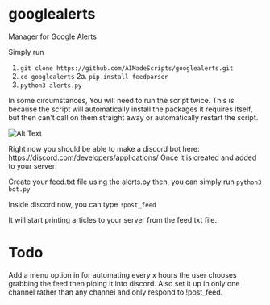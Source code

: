 # googlealerts
Manager for Google Alerts

Simply run
1. ```git clone https://github.com/AIMadeScripts/googlealerts.git```
2. ```cd googlealerts```
2a. ```pip install feedparser```
3. ```python3 alerts.py```

In some circumstances, You will need to run the script twice. This is because the script will automatically install the packages it requires itself, but then can't call on them straight away or automatically restart the script. 


![Alt Text](https://i.imgur.com/B4WyfDH.gif)

Right now you should be able to make a discord bot here:
https://discord.com/developers/applications/
Once it is created and added to your server:


Create your feed.txt file using the alerts.py then, you can simply run
```python3 bot.py```

Inside discord now, you can type
```!post_feed```

It will start printing articles to your server from the feed.txt file.

# Todo
Add a menu option in for automating every x hours the user chooses grabbing the feed then piping it into discord.
Also set it up in only one channel rather than any channel and only respond to !post_feed.
